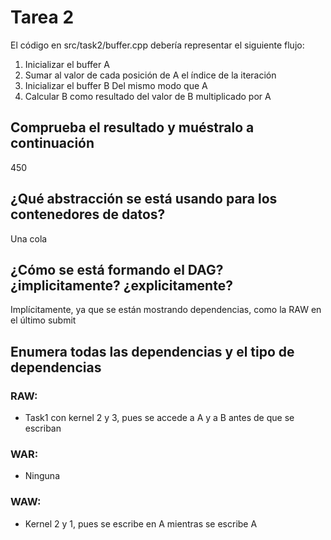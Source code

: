 # Tarea 2
El código en src/task2/buffer.cpp debería representar el siguiente flujo:
1. Inicializar el buffer A
2. Sumar al valor de cada posición de A el índice de la iteración
3. Inicializar el buffer B Del mismo modo que A
4. Calcular B como resultado del valor de B multiplicado por A

## Comprueba el resultado y muéstralo a continuación
450

## ¿Qué abstracción se está usando para los contenedores de datos?
Una cola

## ¿Cómo se está formando el DAG? ¿implicitamente? ¿explicitamente?
Implícitamente, ya que se están mostrando dependencias, como la RAW en el último submit

## Enumera todas las dependencias y el tipo de dependencias
### RAW:
* Task1 con kernel 2 y 3, pues se accede a A y a B antes de que se escriban
### WAR:
* Ninguna
### WAW:
* Kernel 2 y 1, pues se escribe en A mientras se escribe A

